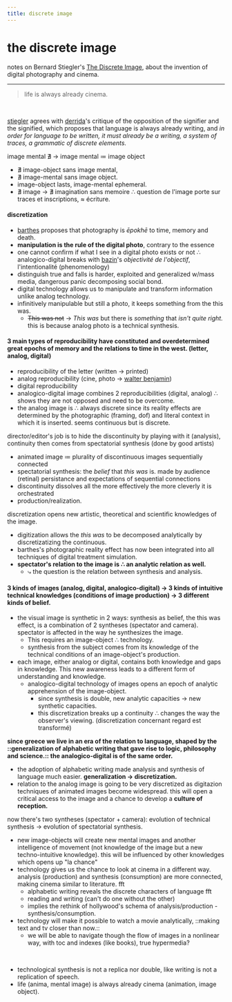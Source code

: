 ```yaml
---
title: discrete image
---
```


# the discrete image

notes on Bernard Stiegler's [The Discrete Image](https://en.wikipedia.org/wiki/Echographies_of_Television), about the invention of digital photography and cinema.

- ---

> life is always already cinema.

⠀ 

[stiegler](https://fr.wikipedia.org/wiki/Bernard_Stiegler) agrees with [derrida](https://fr.wikipedia.org/wiki/Jacques_Derrida)'s critique of the opposition of the signifier and the signified, which proposes that language is always already writing, and *in order for language to be written, it must already be a writing, a system of traces, a grammatic of discrete elements.*


image mental ∄ → image mental ≔ image object
- ∄ image-object sans image mental,
- ∄ image-mental sans image object.
- image-object lasts, image-mental ephemeral.
- ∄ image → ∄ imagination sans memoire ∴ question de l'image porte sur traces et inscriptions, ≈ écriture.


#### discretization
- [barthes](https://fr.wikipedia.org/wiki/Roland_Barthes) proposes that photography is *ēpokhē* to time, memory and death.
- **manipulation is the rule of the digital photo**, contrary to the essence
- one cannot confirm if what I see in a digital photo exists or not ∴ analogico-digital breaks with [bazin](https://fr.wikipedia.org/wiki/André_Bazin)'s *objectivité de l'objectif*, l'intentionalité (phenomenology)
- distinguish true and falls is harder, exploited and generalized w/mass media, dangerous panic decomposing social bond.
- digital technology allows us to manipulate and transform information unlike analog technology.
- infinitively manipulable but still a photo, it keeps something from the this was.
	- ~~This was not~~ → *This was* but there is *something* that *isn't quite right.* this is because analog photo is a technical synthesis.


#### 3 main types of reproducibility have constituted and overdetermined great epochs of memory and the relations to time in the west. (letter, analog, digital)
- reproducibility of the letter (written → printed)
- analog reproducibility (cine, photo → [walter benjamin](https://en.wikipedia.org/wiki/Walter_Benjamin))
- digital reproducibility
- analogico-digital image combines 2 reproducibilities (digital, analog) ∴ shows they are not opposed and need to be overcome.
- the analog image is ∴ always discrete since its reality effects are determined by the photographic (framing, dof) and literal context in which it is inserted. seems continuous but is discrete.


director/editor's job is to hide the discontinuity by playing with it (analysis), continuity then comes from spectatorial synthesis (done by good artists)
- animated image ≔ plurality of discontinuous images sequentially connected
- spectatorial synthesis: the *belief* that *this was* is. made by audience (retinal) persistance and expectations of sequential connections
- discontinuity dissolves all the more effectively the more cleverly it is orchestrated
- production/realization.


discretization opens new artistic, theoretical and scientific knowledges of the image.
- digitization allows the *this was* to be decomposed analytically by discretizatizing the continuous.
- barthes's photographic reality effect has now been integrated into all techniques of digital treatment simulation.
- **spectator's relation to the image is ∴ an analytic relation as well.**
	- ⤷ the question is the relation between synthesis and analysis.


#### 3 kinds of images (analog, digital, analogico-digital) → 3 kinds of intuitive technical knowledges (conditions of image production) → 3 different kinds of belief.
- the visual image is synthetic in 2 ways: synthesis as belief, the this was effect, is a combination of 2 syntheses (spectator and camera). spectator is affected in the way he synthesizes the image.
	- This requires an image-object ∴ technology.
	- synthesis from the subject comes from its knowledge of the technical conditions of an image-object's production.
- each image, either analog or digital, contains both knowledge and gaps in knowledge. This new awareness leads to a different form of understanding and knowledge.
	- analogico-digital technology of images opens an epoch of analytic apprehension of the image-object.
        - since synthesis is double, new analytic capacities → new synthetic capacities.
        - this discretization breaks up a continuity ∴ changes the way the observer's viewing. (discretization concernant regard est transformé)


**since greece we live in an era of the relation to language, shaped by the ::generalization of alphabetic writing that gave rise to logic, philosophy and science.:: the analogico-digital is of the same order.**
- the adoption of alphabetic writing made analysis and synthesis of language much easier. **generalization → discretization.**
- relation to the analog image is going to be very discretized as digitazion techniques of animated images become widespread. this will open a critical access to the image and a chance to develop a **culture of reception.**

now there's two syntheses (spectator + camera): evolution of technical synthesis → evolution of spectatorial synthesis.
- new image-objects will create new mental images and another intelligence of movement (not knowledge of the image but a new techno-intuitive knowledge). this will be influenced by other knowledges which opens up "la chance"
- technology gives us the chance to look at cinema in a different way. analysis (production) and synthesis (consumption) are more connected, making cinema similar to literature. fft
	- alphabetic writing reveals the discrete characters of language fft
	- reading and writing (can't do one without the other)
	- implies the rethink of hollywood's schema of analysis/production - synthesis/consumption.
- technology will make it possible to watch a movie analytically, ::making text and tv closer than now.::
	- we will be able to navigate though the flow of images in a nonlinear way, with toc and indexes (like books), true hypermedia?


⠀ 

- technological synthesis is not a replica nor double, like writing is not a replication of speech.
- life (anima, mental image) is always already cinema (animation, image object).
